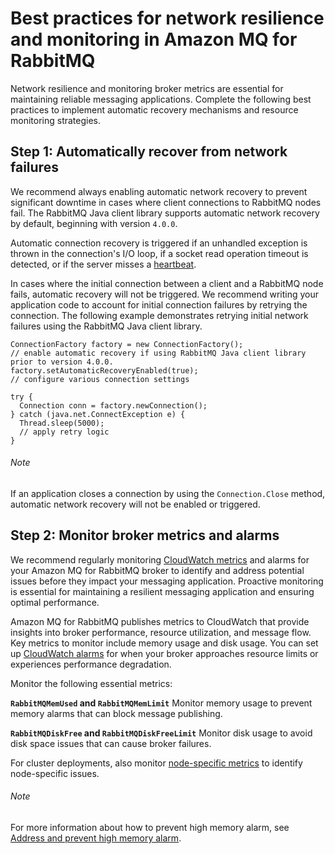 # Best practices for network resilience and monitoring in Amazon MQ for RabbitMQ

Network resilience and monitoring broker metrics are essential for maintaining reliable messaging applications. Complete the following best practices to implement automatic recovery mechanisms and resource monitoring strategies.

## Step 1: Automatically recover from network failures

We recommend always enabling automatic network recovery to prevent significant downtime in cases where client connections to RabbitMQ nodes fail. The RabbitMQ Java client library supports automatic network recovery by default, beginning with version `4.0.0`.

Automatic connection recovery is triggered if an unhandled exception is thrown in the connection's I/O loop, if a socket read operation timeout is detected, or if the server misses a [heartbeat](https://www.rabbitmq.com/heartbeats.html).

In cases where the initial connection between a client and a RabbitMQ node fails, automatic recovery will not be triggered. We recommend writing your application code to account for initial connection failures by retrying the connection. The following example demonstrates retrying initial network failures using the RabbitMQ Java client library.

```
ConnectionFactory factory = new ConnectionFactory();
// enable automatic recovery if using RabbitMQ Java client library prior to version 4.0.0.
factory.setAutomaticRecoveryEnabled(true);
// configure various connection settings

try {
  Connection conn = factory.newConnection();
} catch (java.net.ConnectException e) {
  Thread.sleep(5000);
  // apply retry logic
}
```

###### Note

If an application closes a connection by using the `Connection.Close` method, automatic network recovery will not be enabled or triggered.

## Step 2: Monitor broker metrics and alarms

We recommend regularly monitoring [CloudWatch metrics](https://docs.aws.amazon.com/amazon-mq/latest/developer-guide/amazon-mq-accessing-metrics.html) and alarms for your Amazon MQ for RabbitMQ broker to identify and address potential issues before they impact your messaging application. Proactive monitoring is essential for maintaining a resilient messaging application and ensuring optimal performance.

Amazon MQ for RabbitMQ publishes metrics to CloudWatch that provide insights into broker performance, resource utilization, and message flow. Key metrics to monitor include memory usage and disk usage. You can set up [CloudWatch alarms](https://docs.aws.amazon.com/Ihttps://docs.aws.amazon.com/AmazonCloudWatch/latest/monitoring/Alarm-On-Metrics.html) for when your broker approaches resource limits or experiences performance degradation.

Monitor the following essential metrics:

**`RabbitMQMemUsed` and `RabbitMQMemLimit`** Monitor memory usage to prevent memory alarms that can block message publishing.

**`RabbitMQDiskFree` and `RabbitMQDiskFreeLimit`** Monitor disk usage to avoid disk space issues that can cause broker failures.

For cluster deployments, also monitor [node-specific metrics](https://docs.aws.amazon.com/amazon-mq/latest/developer-guide/rabbitmq-logging-monitoring.html#security-logging-monitoring-cloudwatch-destination-metrics-rabbitmq) to identify node-specific issues.

###### Note

For more information about how to prevent high memory alarm, see [Address and prevent high memory alarm](https://docs.aws.amazon.com/amazon-mq/latest/developer-guide/troubleshooting-action-required-codes-rabbitmq-memory-alarm.html#address-prevent-high-memory-alarm).
